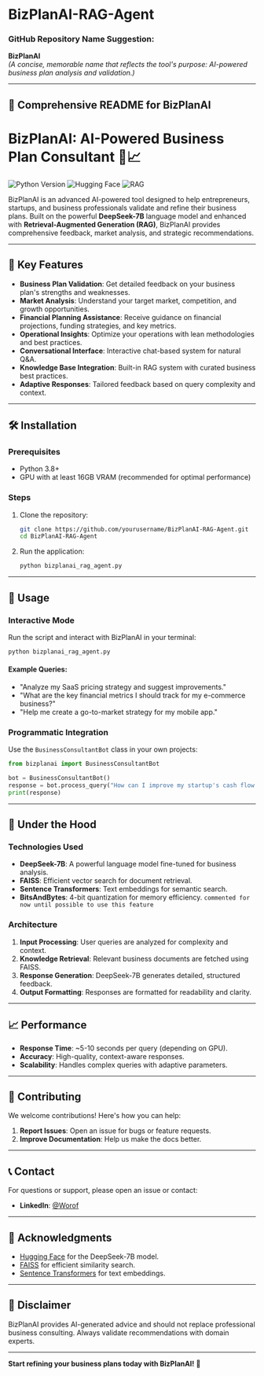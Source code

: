 # BizPlanAI-RAG-Agent

### GitHub Repository Name Suggestion:
**BizPlanAI**  
*(A concise, memorable name that reflects the tool's purpose: AI-powered business plan analysis and validation.)*

---

## 📄 Comprehensive README for BizPlanAI

# BizPlanAI: AI-Powered Business Plan Consultant 🤖📈

![Python Version](https://img.shields.io/badge/Python-3.8%2B-blue)
![Hugging Face](https://img.shields.io/badge/Model-DeepSeek--7B-orange)
![RAG](https://img.shields.io/badge/Features-RAG%20Enabled-brightgreen)

BizPlanAI is an advanced AI-powered tool designed to help entrepreneurs, startups, and business professionals validate and refine their business plans. Built on the powerful **DeepSeek-7B** language model and enhanced with **Retrieval-Augmented Generation (RAG)**, BizPlanAI provides comprehensive feedback, market analysis, and strategic recommendations.

---

## 🌟 Key Features

- **Business Plan Validation**: Get detailed feedback on your business plan's strengths and weaknesses.
- **Market Analysis**: Understand your target market, competition, and growth opportunities.
- **Financial Planning Assistance**: Receive guidance on financial projections, funding strategies, and key metrics.
- **Operational Insights**: Optimize your operations with lean methodologies and best practices.
- **Conversational Interface**: Interactive chat-based system for natural Q&A.
- **Knowledge Base Integration**: Built-in RAG system with curated business best practices.
- **Adaptive Responses**: Tailored feedback based on query complexity and context.

---

## 🛠️ Installation

### Prerequisites
- Python 3.8+
- GPU with at least 16GB VRAM (recommended for optimal performance)

### Steps
1. Clone the repository:
   ```bash
   git clone https://github.com/yourusername/BizPlanAI-RAG-Agent.git
   cd BizPlanAI-RAG-Agent
   ```
2. Run the application:
   ```bash
   python bizplanai_rag_agent.py
   ```

---

## 🚀 Usage

### Interactive Mode
Run the script and interact with BizPlanAI in your terminal:
```bash
python bizplanai_rag_agent.py
```

#### Example Queries:
- "Analyze my SaaS pricing strategy and suggest improvements."
- "What are the key financial metrics I should track for my e-commerce business?"
- "Help me create a go-to-market strategy for my mobile app."

### Programmatic Integration
Use the `BusinessConsultantBot` class in your own projects:
```python
from bizplanai import BusinessConsultantBot

bot = BusinessConsultantBot()
response = bot.process_query("How can I improve my startup's cash flow management?")
print(response)
```

---

## 🧠 Under the Hood

### Technologies Used
- **DeepSeek-7B**: A powerful language model fine-tuned for business analysis.
- **FAISS**: Efficient vector search for document retrieval.
- **Sentence Transformers**: Text embeddings for semantic search.
- **BitsAndBytes**: 4-bit quantization for memory efficiency. ```commented for now until possible to use this feature```

### Architecture
1. **Input Processing**: User queries are analyzed for complexity and context.
2. **Knowledge Retrieval**: Relevant business documents are fetched using FAISS.
3. **Response Generation**: DeepSeek-7B generates detailed, structured feedback.
4. **Output Formatting**: Responses are formatted for readability and clarity.

---


## 📈 Performance

- **Response Time**: ~5-10 seconds per query (depending on GPU).
- **Accuracy**: High-quality, context-aware responses.
- **Scalability**: Handles complex queries with adaptive parameters.

---

## 🤝 Contributing

We welcome contributions! Here's how you can help:
1. **Report Issues**: Open an issue for bugs or feature requests.
2. **Improve Documentation**: Help us make the docs better.

---

## 📞 Contact

For questions or support, please open an issue or contact:
- **LinkedIn**: [@Worof](https://www.linkedin.com/in/worof-%F0%9F%87%B5%F0%9F%87%B8-a8301b215/)

---

## 🙏 Acknowledgments

- [Hugging Face](https://huggingface.co) for the DeepSeek-7B model.
- [FAISS](https://github.com/facebookresearch/faiss) for efficient similarity search.
- [Sentence Transformers](https://www.sbert.net/) for text embeddings.

---

## 🚨 Disclaimer

BizPlanAI provides AI-generated advice and should not replace professional business consulting. Always validate recommendations with domain experts.

---

**Start refining your business plans today with BizPlanAI!** 🚀
